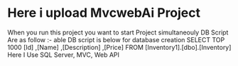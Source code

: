 # Here i upload MvcwebAi Project 
When you run this project you want to start Project simultaneouly 
DB Script Are as follow :-
able DB script is below for database creation
SELECT TOP 1000 [Id]
      ,[Name]
      ,[Description]
      ,[Price]
  FROM [Inventory1].[dbo].[Inventory]
  Here I  Use SQL Server, MVC, Web API 
